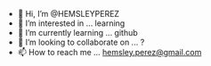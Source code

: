 - 👋 Hi, I’m @HEMSLEYPEREZ
- 👀 I’m interested in ... learning
- 🌱 I’m currently learning ... github
- 💞️ I’m looking to collaborate on ... ?
- 📫 How to reach me ... hemsley.perez@gmail.com

<!---
HEMSLEYPEREZ/HEMSLEYPEREZ is a ✨ special ✨ repository because its `README.md` (this file) appears on your GitHub profile.
You can click the Preview link to take a look at your changes
